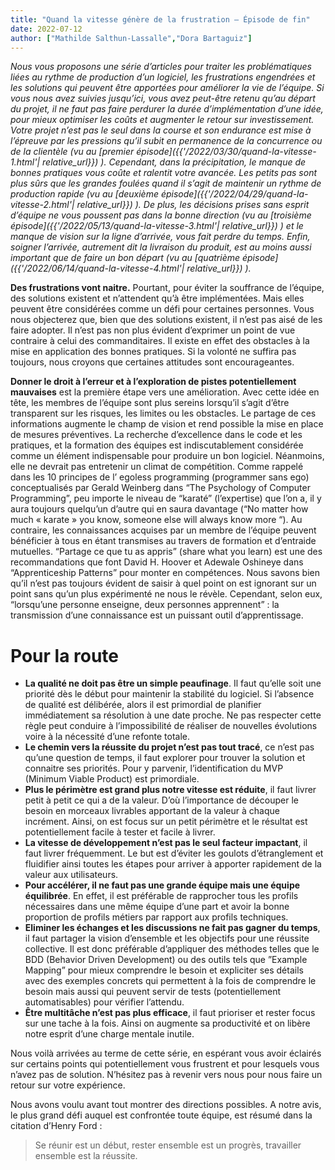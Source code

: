```yaml
---
title: "Quand la vitesse génère de la frustration – Épisode de fin"
date: 2022-07-12
author: ["Mathilde Salthun-Lassalle","Dora Bartaguiz"]
---
```

_Nous vous proposons une série d’articles pour traiter les problématiques liées au rythme de production d’un logiciel, les frustrations engendrées et les solutions qui peuvent être apportées pour améliorer la vie de l’équipe. Si vous nous avez suivies jusqu’ici, vous avez peut-être retenu qu’au départ du projet, il ne faut pas faire perdurer la durée d’implémentation d’une idée, pour mieux optimiser les coûts et augmenter le retour sur investissement. Votre projet n’est pas le seul dans la course et son endurance est mise à l’épreuve par les pressions qu’il subit en permanence de la concurrence ou de la clientèle (vu au [premier épisode]({{'/2022/03/30/quand-la-vitesse-1.html'| relative_url}}) ). Cependant, dans la précipitation, le manque de bonnes pratiques vous coûte et ralentit votre avancée. Les petits pas sont plus sûrs que les grandes foulées quand il s’agit de maintenir un rythme de production rapide (vu au [deuxième épisode]({{'/2022/04/29/quand-la-vitesse-2.html'| relative_url}}) ). De plus, les décisions prises sans esprit d’équipe ne vous poussent pas dans la bonne direction (vu au [troisième épisode]({{'/2022/05/13/quand-la-vitesse-3.html'| relative_url}}) ) et le manque de vision sur la ligne d’arrivée, vous fait perdre du temps. Enfin, soigner l’arrivée, autrement dit la livraison du produit, est au moins aussi important que de faire un bon départ (vu au [quatrième épisode]({{'/2022/06/14/quand-la-vitesse-4.html'| relative_url}}) )._

**Des frustrations vont naitre.** Pourtant, pour éviter la souffrance de l’équipe, des solutions existent et n’attendent qu’à être implémentées. Mais elles peuvent être considérées comme un défi pour certaines personnes. Vous nous objecterez que, bien que des solutions existent, il n’est pas aisé de les faire adopter. Il n’est pas non plus évident d’exprimer un point de vue contraire à celui des commanditaires. Il existe en effet des obstacles à la mise en application des bonnes pratiques. Si la volonté ne suffira pas toujours, nous croyons que certaines attitudes sont encourageantes.

**Donner le droit à l’erreur et à l’exploration de pistes potentiellement mauvaises** est la première étape vers une amélioration. Avec cette idée en tête, les membres de l’équipe sont plus sereins lorsqu’il s’agit d’être transparent sur les risques, les limites ou les obstacles. Le partage de ces informations augmente le champ de vision et rend possible la mise en place de mesures préventives. La recherche d’excellence dans le code et les pratiques, et la formation des équipes est indiscutablement considérée comme un élément indispensable pour produire un bon logiciel. Néanmoins, elle ne devrait pas entretenir un climat de compétition. Comme rappelé dans les 10 principes de l’ egoless programming (programmer sans ego) conceptualisés par Gerald Weinberg dans “The Psychology of Computer Programming”, peu importe le niveau de “karaté” (l’expertise) que l’on a, il y aura toujours quelqu’un d’autre qui en saura davantage (“No matter how much « karate » you know, someone else will always know more “). Au contraire, les connaissances acquises par un membre de l’équipe peuvent bénéficier à tous en étant transmises au travers de formation et d’entraide mutuelles. “Partage ce que tu as appris” (share what you learn) est une des recommandations que font David H. Hoover et Adewale Oshineye dans “Apprenticeship Patterns” pour monter en compétences. Nous savons bien qu’il n’est pas toujours évident de saisir à quel point on est ignorant sur un point sans qu’un plus expérimenté ne nous le révèle. Cependant, selon eux, “lorsqu’une personne enseigne, deux personnes apprennent” : la transmission d’une connaissance est un puissant outil d’apprentissage.
# Pour la route

* **La qualité ne doit pas être un simple peaufinage**. Il faut qu’elle soit une priorité dès le début pour maintenir la stabilité du logiciel. Si l’absence de qualité est délibérée, alors il est primordial de planifier immédiatement sa résolution à une date proche. Ne pas respecter cette règle peut conduire à l’impossibilité de réaliser de nouvelles évolutions voire à la nécessité d’une refonte totale.
* **Le chemin vers la réussite du projet n’est pas tout tracé**, ce n’est pas qu’une question de temps, il faut explorer pour trouver la solution et connaitre ses priorités. Pour y parvenir, l’identification du MVP (Minimum Viable Product) est primordiale.
* **Plus le périmètre est grand plus notre vitesse est réduite**, il faut livrer petit à petit ce qui a de la valeur. D’où l’importance de découper le besoin en morceaux livrables apportant de la valeur à chaque incrément. Ainsi, on est focus sur un petit périmètre et le résultat est potentiellement facile à tester et facile à livrer.
* **La vitesse de développement n’est pas le seul facteur impactant**, il faut livrer fréquemment. Le but est d’éviter les goulots d’étranglement et fluidifier ainsi toutes les étapes pour arriver à apporter rapidement de la valeur aux utilisateurs.
* **Pour accélérer, il ne faut pas une grande équipe mais une équipe équilibrée**. En effet, il est préférable de rapprocher tous les profils nécessaires dans une même équipe d’une part et avoir la bonne proportion de profils métiers par rapport aux profils techniques.
* **Eliminer les échanges et les discussions ne fait pas gagner du temps**, il faut partager la vision d’ensemble et les objectifs pour une réussite collective. Il est donc préférable d’appliquer des méthodes telles que le BDD (Behavior Driven Development) ou des outils tels que ”Example Mapping” pour mieux comprendre le besoin et expliciter ses détails avec des exemples concrets qui permettent à la fois de comprendre le besoin mais aussi qui peuvent servir de tests (potentiellement automatisables) pour vérifier l’attendu.
* **Être multitâche n’est pas plus efficace**, il faut prioriser et rester focus sur une tache à la fois. Ainsi on augmente sa productivité et on libère notre esprit d’une charge mentale inutile.

Nous voilà arrivées au terme de cette série, en espérant vous avoir éclairés sur certains points qui potentiellement vous frustrent et pour lesquels vous n’avez pas de solution. N’hésitez pas à revenir vers nous pour nous faire un retour sur votre expérience.

Nous avons voulu avant tout montrer des directions possibles. A notre avis, le plus grand défi auquel est confrontée toute équipe, est résumé dans la citation d’Henry Ford :

<blockquote>
Se réunir est un début, rester ensemble est un progrès, travailler ensemble est la réussite.
</blockquote>
